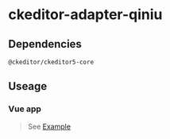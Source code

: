 # ckeditor-adapter-qiniu

## Dependencies

`@ckeditor/ckeditor5-core`

## Useage

### Vue app

>  See [Example](https://github.com/bykenx/ckeditor-plugins/tree/master/packages/example-app)

